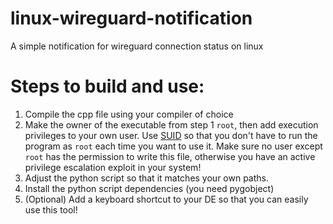 # linux-wireguard-notification
A simple notification for wireguard connection status on linux

# Steps to build and use:
1. Compile the cpp file using your compiler of choice
2. Make the owner of the executable from step 1 `root`, then add execution privileges to your own user. Use [SUID](https://www.linuxnix.com/suid-set-suid-linuxunix/) so that you don't have to run the program as `root` each time you want to use it. Make sure no user except `root` has the permission to write this file, otherwise you have an active privilege escalation exploit in your system!
3. Adjust the python script so that it matches your own paths.
4. Install the python script dependencies (you need pygobject)
5. (Optional) Add a keyboard shortcut to your DE so that you can easily use this tool!
